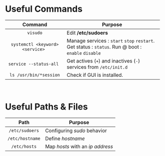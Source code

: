 # Useful Commands

**Command** | **Purpose**
:------------: | -------------
`visudo` | Edit **/etc/sudoers**
`systemctl <keyword> <service> `  | Manage services : `start` `stop` `restart`. Get status : `status`. Run @ boot : `enable` `disable`
`service --status-all `  | Get actives (`+`) and inactives (`-`) services from `/etc/init.d`
`ls /usr/bin/*session`  | Check if GUI is installed.


<br>

# Useful Paths & Files

**Path** | **Purpose**
:------------: | -------------
`/etc/sudoers` | Configuring *sudo* behavior
`/etc/hostname` | Define *hostname*
`/etc/hosts` | Map *hosts* with an *ip address*
